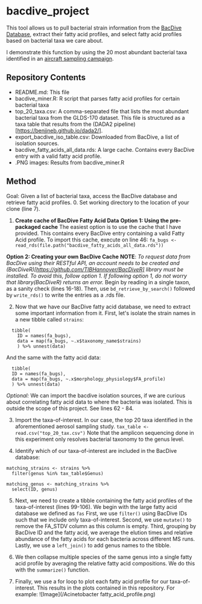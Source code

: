 # bacdive_project
This tool allows us to pull bacterial strain information from the [BacDive Database](https://bacdive.dsmz.de/), extract their fatty acid profiles, and select fatty acid profiles based on bacterial taxa we care about.

I demonstrate this function by using the 20 most abundant bacterial taxa identified in an [aircraft sampling campaign](https://github.com/tacaro/aeroDADA2).


## Repository Contents
- README.md: This file
- bacdive_miner.R: R script that parses fatty acid profiles for certain bacterial taxa
- top_20_taxa.csv: A comma-separated file that lists the most abundant bacterial taxa from the GLDS-170 dataset. This file is structured as a taxa table that results from the (DADA2 pipeline)[https://benjjneb.github.io/dada2/].
- export_bacdive_iso_table.csv: Downloaded from BacDive, a list of isolation sources.
- bacdive_fatty_acids_all_data.rds: A large cache. Contains every BacDive entry with a valid fatty acid profile.
- .PNG images: Results from bacdive_miner.R

## Method
Goal: Given a list of bacterial taxa, access the BacDive database and retrieve fatty acid profiles.
0. Set working directory to the location of your clone (line 7).

1. **Create cache of BacDive Fatty Acid Data**
**Option 1: Using the pre-packaged cache**
The easiest option is to use the cache that I have provided. This contains every BacDive entry containing a valid Fatty Acid profile. To import this cache, execute on line 46:
`fa_bugs <- read_rds(file.path("bacdive_fatty_acids_all_data.rds"))`

**Option 2: Creating your own BacDive Cache**
**NOTE**: *To request data from BacDive using their RESTful API, an account needs to be created and (BacDiveR)[https://github.com/TIBHannover/BacDiveR] library must be installed. To avoid this, follow option 1. If following option 1, do not worry that library(BacDiveR) returns an error.*
Begin by reading in a single taxon, as a sanity check (lines 16-18).
Then, use `bd_retrieve_by_search()` followed by `write_rds()` to write the entries as a .rds file.

2. Now that we have our BacDive fatty acid database, we need to extract some important information from it. First, let's isolate the strain names in a new tibble called `strains`:
```strains <-
  tibble(
    ID = names(fa_bugs),
    data = map(fa_bugs, ~.x$taxonomy_name$strains)
    ) %>% unnest(data)
```
And the same with the fatty acid data:
```fas <-
  tibble(
  ID = names(fa_bugs),
  data = map(fa_bugs, ~.x$morphology_physiology$FA_profile)
  ) %>% unnest(data)
```
*Optional:* We can import the bacdive isolation sources, if we are curious about correlating fatty acid data to where the bacteria was isolated. This is outside the scope of this project. See lines 62 - 84.

3. Import the taxa-of-interest. In our case, the top 20 taxa identified in the aforementioned aerosol sampling study. `tax_table <- read.csv("top_20_tax.csv")` Note that the amplicon sequencing done in this experiment only resolves bacterial taxonomy to the genus level.

4. Identify which of our taxa-of-interest are included in the BacDive database:
```
matching_strains <- strains %>%
  filter(genus %in% tax_table$Genus)

matching_genus <- matching_strains %>%
  select(ID, genus)
```

5. Next, we need to create a tibble containing the fatty acid profiles of the taxa-of-interest (lines 99-106). We begin with the large fatty acid database we defined as `fas`
First, we use `filter()` using BacDive IDs such that we include only taxa-of-interest.
Second, we use `mutate()` to remove the FA_STDV column as this column is empty.
Third, grouping by BacDive ID and the fatty acid, we average the elution times and relative abundance of the fatty acids for each bacteria across different MS runs.
Lastly, we use a `left_join()` to add genus names to the tibble.

6. We then collapse multiple species of the same genus into a single fatty acid profile by averaging the relative fatty acid compositions. We do this with the `summarize()` function.

7. Finally, we use a for loop to plot each fatty acid profile for our taxa-of-interest. This results in the plots contained in this repository. For example:
![Image](/Acinetobacter fatty_acid_profile.png)
